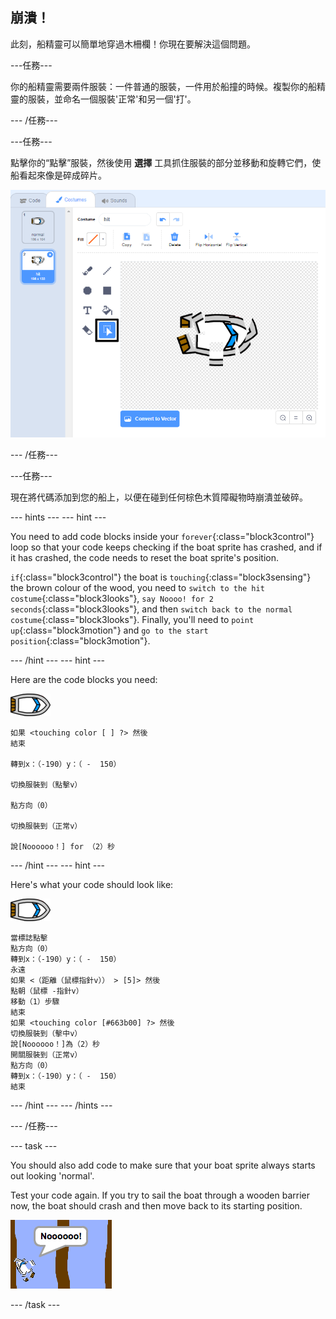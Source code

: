 ## 崩潰！

此刻，船精靈可以簡單地穿過木柵欄！你現在要解決這個問題。

\---任務\---

你的船精靈需要兩件服裝：一件普通的服裝，一件用於船撞的時候。複製你的船精靈的服裝，並命名一個服裝'正常'和另一個'打'。

\--- /任務\---

\---任務\---

點擊你的“點擊”服裝，然後使用 **選擇** 工具抓住服裝的部分並移動和旋轉它們，使船看起來像是碎成碎片。

![截圖](images/boat-hit-costume-annotated.png)

\--- /任務\---

\---任務\---

現在將代碼添加到您的船上，以便在碰到任何棕色木質障礙物時崩潰並破碎。

\--- hints \--- \--- hint \---

You need to add code blocks inside your `forever`{:class="block3control"} loop so that your code keeps checking if the boat sprite has crashed, and if it has crashed, the code needs to reset the boat sprite's position.

`if`{:class="block3control"} the boat is `touching`{:class="block3sensing"} the brown colour of the wood, you need to `switch to the hit costume`{:class="block3looks"}, `say Noooo! for 2 seconds`{:class="block3looks"}, and then `switch back to the normal costume`{:class="block3looks"}. Finally, you'll need to `point up`{:class="block3motion"} and `go to the start position`{:class="block3motion"}.

\--- /hint \--- \--- hint \---

Here are the code blocks you need:

![boat-sprite](images/boat_resize.png)

```blocks3
如果 <touching color [ ] ?> 然後
結束

轉到x：（-190）y：（ -  150）

切換服裝到（點擊v）

點方向（0）

切換服裝到（正常v）

說[Noooooo！] for （2）秒
```

\--- /hint \--- \--- hint \---

Here's what your code should look like:

![boat-sprite](images/boat_resize.png)

```blocks3
當標誌點擊
點方向（0）
轉到x：（-190）y：（ -  150）
永遠
如果 <（距離（鼠標指針v）） > [5]> 然後
點朝（鼠標 -指針v）
移動（1）步驟
結束
如果 <touching color [#663b00] ?> 然後
切換服裝到（擊中v）
說[Noooooo！]為（2）秒
開關服裝到（正常v）
點方向（0）
轉到x：（-190）y：（ -  150）
結束
```

\--- /hint \--- \--- /hints \---

\--- /任務\---

\--- task \---

You should also add code to make sure that your boat sprite always starts out looking 'normal'.

Test your code again. If you try to sail the boat through a wooden barrier now, the boat should crash and then move back to its starting position.

![screenshot](images/boat-crash.png)

\--- /task \---
